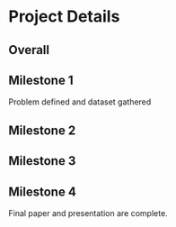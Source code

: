 # Project Details


##  Overall


## Milestone 1
Problem defined and dataset gathered

## Milestone 2

## Milestone 3

## Milestone 4
Final paper and presentation are complete. 
